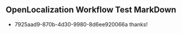 ## OpenLocalization Workflow Test MarkDown

* 7925aad9-870b-4d30-9980-8d6ee920066a 
thanks!



<!--HONumber=Feb16_HO3-->
